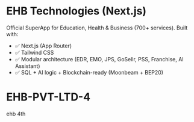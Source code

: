 # EHB Technologies (Next.js)

Official SuperApp for Education, Health & Business (700+ services). Built with:

- ✅ Next.js (App Router)
- ✅ Tailwind CSS
- ✅ Modular architecture (EDR, EMO, JPS, GoSellr, PSS, Franchise, AI Assistant)
- ✅ SQL + AI logic + Blockchain-ready (Moonbeam + BEP20)

# EHB-PVT-LTD-4
ehb 4th

